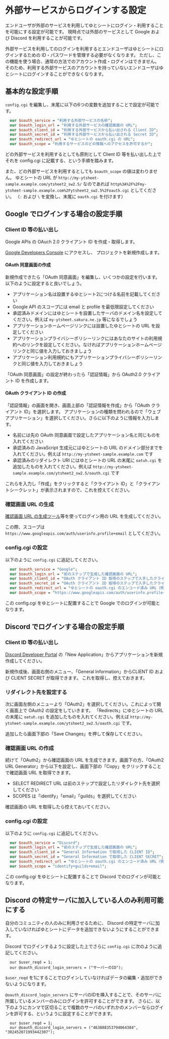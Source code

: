 # 外部サービスからログインする設定

エンドユーザが外部のサービスを利用してゆとシートにログイン・利用することを可能にする設定が可能です。
現時点では外部のサービスとして Google および Discord を利用することが可能です。

外部サービスを利用してのログインを利用するとエンドユーザはゆとシートにログインするための ID・パスワードを管理する必要がなくなります。
ただし、この機能を使う場合、通常の方法でのアカウント作成・ログインはできません。
そのため、利用する外部サービスのアカウントを持っていないエンドユーザはゆとシートにログインすることができなくなります。

## 基本的な設定手順

`config.cgi` を編集し、末尾に以下の6つの変数を追加することで設定が可能です。

```perl
  our $oauth_service = "利用する外部サービスの名称";
  our $oauth_login_url = "利用する外部サービスの確認画面の URL";
  our $oauth_client_id = "利用する外部サービスから払い出される Client ID";
  our $oauth_secret_id = "利用する外部サービスから払い出される Secret ID";
  our $oauth_redirect_url = "ゆとシートの oauth.cgi の URL";
  our $oauth_scope = "利用するサービスのどの情報へのアクセスを許可するか";
```

どの外部サービスを利用するとしても原則として Client ID 等を払い出した上でそれを config.cgi に記載する、という手順を踏みます。

また、どの外部サービスを利用するとしても `$oauth_scope` の値は変わりません。
ゆとシートの URL が `http://my-ytsheet-sample.example.com/ytsheet2_sw2.5/` なのであれば
`http%3A%2F%2Fmy-ytsheet-sample.example.com%2Fytsheet2_sw2.5%2Foauth.cgi` としてください。
（`:` および `\` を変換し、末尾に `oauth.cgi` を付けます）


## Google でログインする場合の設定手順

### Client ID 等の払い出し

Google APIs の OAuch 2.0 クライアント ID を作成・取得します。

[Google Developers Console](https://console.developers.google.com/) にアクセスし、
プロジェクトを新規作成します。

#### OAuth 同意画面の作成

新規作成できたら「OAuth 同意画面」を編集し、いくつかの設定を行います。以下のように設定すると良いでしょう。

* アプリケーション名は設置するゆとシート2につける名前を記載してください
* Google API のスコープには email と profile を最低限設定してください
* 承認済みドメインにはゆとシートを設置したサーバのドメイン名を設定してください。例えば `my-ytsheet.sakura.ne.jp` 等になるでしょう
* アプリケーションホームページリンクには設置したゆとシートの URL を設定してください
* アプリケーションプライバシーポリシーリンクにはあなたのサイトの利用規約へのリンクを設定してください。なければアプリケーションホームページリンクと同じ値を入力しておきましょう
* アプリケーション利用規約にもアプリケーションプライバシーポリシーリンクと同じ値を入力しておきましょう

「OAuth 同意画面」の設定が終わったら「認証情報」から OAuth2.0 クライアント ID を作成します。

#### OAuth クライアント ID の作成

「認証情報」の画面を開き、画面上部の「認証情報を作成」から「OAuth クライアント ID」を選択します。
アプリケーションの種類を問われるので「ウェブアプリケーション」を選択してください。さらに以下のように情報を入力します。

* 名前には先の OAuth 同意画面で設定したアプリケーション名と同じものを入れてください
* 承認済みの JavaScript 生成元にはゆとシートの URL のドメイン部分までを入れてください。例えば `http://my-ytsheet-sample.example.com` です
* 承認済みのリダイレクト URI にはゆとシートの URL の末尾に `oatuh.cgi` を追加したものを入れてください。例えば `http://my-ytsheet-sample.example.com/ytsheet2_sw2.5/oauth.cgi` です

これらを入力し「作成」をクリックすると「クライアント ID」と「クライアントシークレット」が表示されますので、これを控えてください。

### 確認画面 URL の生成

[確認画面 URL の生成ツール](http://shunshun94.web.fc2.com/util/OAuthUrl.html)等を使ってログイン用の URL を生成してください。

この際、スコープは `https://www.googleapis.com/auth/userinfo.profile+email` としてください。

### config.cgi の設定

以下のように `config.cgi` に追記してください。

```perl
  our $oauth_service = "Google";
  our $oauth_login_url = "前のステップで生成した確認画面の URL";
  our $oauth_client_id = "OAuth クライアント ID 取得のステップで入手したクライアント ID";
  our $oauth_secret_id = "OAuth クライアント ID 取得のステップで入手したクライアントシークレット";
  our $oauth_redirect_url = "ゆとシートの oauth.cgi のエンコード済み URL（例：http%3A%2F%2Fmy-ytsheet-sample.example.com%2Fytsheet2_sw2.5%2Foauth.cgi）";
  our $oauth_scope = "https://www.googleapis.com/auth/userinfo.profile+email";
```

この config.cgi をゆとシートに配置することで Google でのログインが可能となります。

## Discord でログインする場合の設定手順

### Client ID 等の払い出し

[Discord Developer Portal](https://discordapp.com/developers/applications) の「New Application」からアプリケーションを新規作成してください。

新規作成後、画面右側のメニュー、「General Information」からCLIENT ID および CLIENT SECRET が取得できます。
これを取得し、控えておきます。

### リダイレクト先を設定する

次に画面左側のメニューより「OAuth2」を選択してください。これによって開く画面上で OAuth2 の設定をしていきます。
「Redirects」にゆとシートの URL の末尾に `oatuh.cgi` を追加したものを入れてください。例えば `http://my-ytsheet-sample.example.com/ytsheet2_sw2.5/oauth.cgi` です。

追加したら画面下部の「Save Changes」を押して保存してください。

### 確認画面 URL の作成

続けて「OAuth2」から確認画面の URL を生成できます。画面下の方、「OAuth2 URL Generator」から以下を設定し、画面下部の「Copy」をクリックすることで確認画面 URL を取得できます。

* SELECT REDIRECT URL は前のステップで設定したリダイレクト先を選択してください
* SCOPES は「identify」「email」「guilds」を選択してください

確認画面の URL を取得したら控えておいてください。

### config.cgi の設定

以下のように `config.cgi` に追記してください。

```perl
  our $oauth_service = "Discord";
  our $oauth_login_url = "前のステップで生成した確認画面の URL";
  our $oauth_client_id = "General Information で取得した CLIENT ID";
  our $oauth_secret_id = "General Information で取得した CLIENT SECRET";
  our $oauth_redirect_url = "ゆとシートの oauth.cgi のエンコード済み URL（例：http%3A%2F%2Fmy-ytsheet-sample.example.com%2Fytsheet2_sw2.5%2Foauth.cgi）";
  our $oauth_scope = "identify+guilds+email";
```

この config.cgi をゆとシートに配置することで Discord でのログインが可能となります。

## Discord の特定サーバに加入している人のみ利用可能にする 

自分のコミュニティの人のみに利用させるために、 Discord の特定サーバに加入していなければゆとシートにデータを追加できないようにすることができます。

Discord でログインするように設定した上でさらに `config.cgi` に次のように追記してください。

```
  our $user_reqd = 1;
  our @oauth_discord_login_servers = ("サーバーのID");
```

`$user_reqd` を1にすることでログインしていなければデータの編集・追加ができないようになります。

`@oauth_discord_login_servers` にサーバのIDを挿入することで、そのサーバに所属しているメンバーのみにログインを許可することができます。
さらに、以下のようにカンマで区切ることで複数のサーバのいずれかのメンバーならログインを許可する、というように設定することができます。

```
  our $user_reqd = 1;
  our @oauth_discord_login_servers = ("463088353794064384", "302452071993442307");
```

